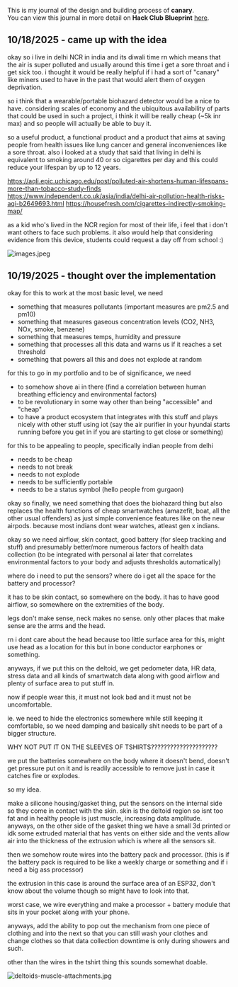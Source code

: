 <!--
  ===================    !!READ THIS NOTICE!!   ====================
  DO NOT edit this file manually. Your changes WILL BE OVERWRITTEN!
  This journal is auto generated and updated by Hack Club Blueprint.
  To edit this file, please edit your journal entries on Blueprint.
  ==================================================================
-->

This is my journal of the design and building process of **canary**.  
You can view this journal in more detail on **Hack Club Blueprint** [here](https://blueprint.hackclub.com/projects/684).


## 10/18/2025 - came up with the idea  

okay so i live in delhi NCR in india and its diwali time rn which means that the air is super polluted and usually around this time i get a sore throat and i get sick too. i thought it would be really helpful if i had a sort of "canary" like miners used to have in the past that would alert them of oxygen deprivation.

so i think that a wearable/portable biohazard detector would be a nice to have. considering scales of economy and the ubiquitous availability of parts that could be used in such a project, i think it will be really cheap (~5k inr max) and so people will actually be able to buy it.

so a useful product, a functional product and a product that aims at saving people from health issues like lung cancer and general inconveniences like a sore throat. also i looked at a study that said that living in delhi is equivalent to smoking around 40 or so cigarettes per day and this could reduce your lifespan by up to 12 years. 

https://aqli.epic.uchicago.edu/post/polluted-air-shortens-human-lifespans-more-than-tobacco-study-finds
https://www.independent.co.uk/asia/india/delhi-air-pollution-health-risks-aqi-b2649693.html
https://housefresh.com/cigarettes-indirectly-smoking-map/

as a kid who's lived in the NCR region for most of their life, i feel that i don't want others to face such problems. it also would help that considering evidence from this device, students could request a day off from school :)

![images.jpeg](https://blueprint.hackclub.com/user-attachments/blobs/proxy/eyJfcmFpbHMiOnsiZGF0YSI6MzAyNSwicHVyIjoiYmxvYl9pZCJ9fQ==--44102a802816d919a69b41c423f09c2741321baa/images.jpeg)

  

## 10/19/2025 - thought over the implementation  

okay for this to work at the most basic level, we need
- something that measures pollutants (important measures are pm2.5 and pm10)
- something that measures gaseous concentration levels (CO2, NH3, NOx, smoke, benzene)
- something that measures temps, humidity and pressure
- something that processes all this data and warns us if it reaches a set threshold
- something that powers all this and does not explode at random

for this to go in my portfolio and to be of significance, we need
- to somehow shove ai in there (find a correlation between human breathing efficiency and environmental factors)
- to be revolutionary in some way other than being "accessible" and "cheap"
- to have a product ecosystem that integrates with this stuff and plays nicely with other stuff using iot (say the air purifier in your hyundai starts running before you get in if you are starting to get close or something)

for this to be appealing to people, specifically indian people from delhi
- needs to be cheap
- needs to not break
- needs to not explode
- needs to be sufficiently portable
- needs to be a status symbol (hello people from gurgaon)

okay so finally, we need something that does the biohazard thing but also replaces the health functions of cheap smartwatches (amazefit, boat, all the other usual offenders) as just simple convenience features like on the new airpods. because most indians dont wear watches, atleast gen x indians.

okay so we need airflow, skin contact, good battery (for sleep tracking and stuff) and presumably better/more numerous factors of health data collection (to be integrated with personal ai later that correlates environmental factors to your body and adjusts thresholds automatically)

where do i need to put the sensors? where do i get all the space for the battery and processor?

it has to be skin contact, so somewhere on the body.
it has to have good airflow, so somewhere on the extremities of the body.

legs don't make sense, neck makes no sense. only other places that make sense are the arms and the head.

rn i dont care about the head because too little surface area for this, might use head as a location for this but in bone conductor earphones or something.

anyways, if we put this on the deltoid, we get pedometer data, HR data, stress data and all kinds of smartwatch data along with good airflow and plenty of surface area to put stuff in.

now if people wear this, it must not look bad and it must not be uncomfortable.

ie. we need to hide the electronics somewhere while still keeping it comfortable, so we need damping and basically shit needs to be part of a bigger structure.


WHY NOT PUT IT ON THE SLEEVES OF TSHIRTS?????????????????????

we put the batteries somewhere on the body where it doesn't bend, doesn't get pressure put on it and is readily accessible to remove just in case it catches fire or explodes.

so my idea.

make a silicone housing/gasket thing, put the sensors on the internal side so they come in contact with the skin. skin is the deltoid region so isnt too fat and in healthy people is just muscle, increasing data amplitude. anyways, on the other side of the gasket thing we have a small 3d printed or idk some extruded material that has vents on either side and the vents allow air into the thickness of the extrusion which is where all the sensors sit.

then we somehow route wires into the battery pack and processor. (this is if the battery pack is required to be like a weekly charge or something and if i need a big ass processor)

the extrusion in this case is around the surface area of an ESP32, don't know about the volume though so might have to look into that.

worst case, we wire everything and make a processor + battery module that sits in your pocket along with your phone.

anyways, add the ability to pop out the mechanism from one piece of clothing and into the next so that you can still wash your clothes and change clothes so that data collection downtime is only during showers and such.




other than the wires in the tshirt thing this sounds somewhat doable.

![deltoids-muscle-attachments.jpg](https://blueprint.hackclub.com/user-attachments/blobs/proxy/eyJfcmFpbHMiOnsiZGF0YSI6MzA5MiwicHVyIjoiYmxvYl9pZCJ9fQ==--678db9aa82cc0fd0cf886f26baf3852f520aa65d/deltoids-muscle-attachments.jpg)

  

